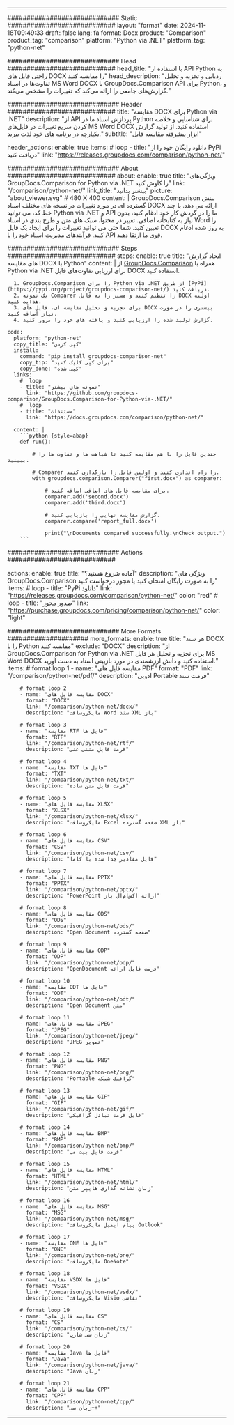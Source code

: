 
---
############################# Static ############################
layout: "format"
date:  2024-11-18T09:49:33
draft: false
lang: fa
format: Docx
product: "Comparison"
product_tag: "comparison"
platform: "Python via .NET"
platform_tag: "python-net"

############################# Head ############################
head_title: "با استفاده از API Python به راحتی فایل های DOCX را مقایسه کنید"
head_description: "ردیابی و تجزیه و تحلیل تفاوت‌ها در اسناد MS Word DOCX با GroupDocs.Comparison API برای Python، و گزارش‌های جامعی را ارائه می‌کند که تغییرات را مشخص می‌کند."

############################# Header ############################
title: "مقایسه DOCX برای Python via .NET" 
description: "از API پردازش اسناد ما در Python برای شناسایی و خلاصه کردن سریع تغییرات در فایل‌های MS Word DOCX استفاده کنید. از تولید گزارش یکپارچه در برنامه های خود لذت ببرید."
subtitle: "ابزار پیشرفته مقایسه فایل" 

header_actions:
  enable: true
  items:
    #  loop
    - title: "دانلود رایگان خود را از PyPi دریافت کنید"
      link: "https://releases.groupdocs.com/comparison/python-net/"
      
############################# About ############################
about:
    enable: true
    title: "ویژگی‌های GroupDocs.Comparison for Python via .NET را کاوش کنید"
    link: "/comparison/python-net/"
    link_title: "بیشتر بدانید"
    picture: "about_viewer.svg" # 480 X 400
    content: |
       GroupDocs.Comparison بینش گسترده ای در مورد تغییرات در نسخه های مختلف اسناد DOCX ارائه می دهد. با چند خط کد، می توانید Python via .NET و API ما را در گردش کار خود ادغام کنید، بدون نیاز به کتابخانه اضافی. تغییر در محتوا، سبک های متن و طرح بندی در اسناد Word را تعیین کنید. شما حتی می توانید تغییرات را برای ایجاد یک فایل DOCX به روز شده ادغام کنید. فرآیندهای مدیریت اسناد خود را با API قوی ما ارتقا دهید.

############################# Steps ############################
steps:
    enable: true
    title: "ایجاد گزارش های مقایسه DOCX با Python"
    content: |
      از [GroupDocs.Comparison](https://products.groupdocs.com/comparison/python-net/) همراه با Python via .NET برای ارزیابی تفاوت‌های فایل DOCX استفاده کنید.
      
      1. GroupDocs.Comparison را برای Python via .NET از طریق [PyPi](https://pypi.org/project/groupdocs-comparison-net/) دریافت کنید.
      2. یک نمونه Comparer را تنظیم کنید و مسیر را به فایل DOCX اولیه هدایت کنید.
      3. برای تجزیه و تحلیل مقایسه ای، فایل های DOCX بیشتری را در صورت نیاز اضافه کنید.
      4. گزارش تولید شده را ارزیابی کنید و یافته های خود را مرور کنید.
   
    code:
      platform: "python-net"
      copy_title: "کپی کردن"
      install:
        command: "pip install groupdocs-comparison-net"
        copy_tip: "برای کپی کلیک کنید"
        copy_done: "کپی شده"
      links:
        #  loop
        - title: "نمونه های بیشتر"
          link: "https://github.com/groupdocs-comparison/GroupDocs.Comparison-for-Python-via-.NET/"
        #  loop
        - title: "مستندات"
          link: "https://docs.groupdocs.com/comparison/python-net/"
          
      content: |
        ```python {style=abap}
        def run():

            # چندین فایل را با هم مقایسه کنید تا شباهت ها و تفاوت ها را ببینید.

            # Comparer را راه اندازی کنید و اولین فایل را بارگذاری کنید.
            with groupdocs.comparison.Comparer("first.docx") as comparer:

                # برای مقایسه فایل های اضافی اضافه کنید.
                comparer.add('second.docx')
                comparer.add('third.docx')

                # گزارش مقایسه نهایی را بازیابی کنید.
                comparer.compare('report_full.docx')

                print("\nDocuments compared successfully.\nCheck output.")
        ```            

############################# Actions ############################

actions:
  enable: true
  title: "آماده شروع هستید؟"
  description: "ویژگی های GroupDocs.Comparison را به صورت رایگان امتحان کنید یا مجوز درخواست کنید"
  items:
    #  loop
    - title: "PyPi دانلود"
      link: "https://releases.groupdocs.com/comparison/python-net/"
      color: "red"
        #  loop
    - title: "صدور مجوز"
      link: "https://purchase.groupdocs.com/pricing/comparison/python-net/"
      color: "light"


############################# More Formats #####################
more_formats:
    enable: true
    title: "هر سند DOCX را با Python مقایسه کنید"
    exclude: "DOCX"
    description: "از GroupDocs.Comparison for Python via .NET برای تجزیه و تحلیل هر فایل MS Word DOCX استفاده کنید و دانش ارزشمندی در مورد بازبینی اسناد به دست آورید."
    items: 
        # format loop 1
        - name: "مقایسه فایل های PDF"
          format: "PDF"
          link: "/comparison/python-net/pdf/"
          description: "ادوبی Portable فرمت سند"

        # format loop 2
        - name: "مقایسه فایل های DOCX"
          format: "DOCX"
          link: "/comparison/python-net/docx/"
          description: "مایکروسافت Word سند XML باز"

        # format loop 3
        - name: "مقایسه RTF فایل ها"
          format: "RTF"
          link: "/comparison/python-net/rtf/"
          description: "فرمت فایل متنی غنی"

        # format loop 4
        - name: "مقایسه TXT فایل ها"
          format: "TXT"
          link: "/comparison/python-net/txt/"
          description: "فرمت فایل متن ساده"

        # format loop 5
        - name: "مقایسه فایل های XLSX"
          format: "XLSX"
          link: "/comparison/python-net/xlsx/"
          description: "مایکروسافت Excel صفحه گسترده XML باز"

        # format loop 6
        - name: "مقایسه فایل های CSV"
          format: "CSV"
          link: "/comparison/python-net/csv/"
          description: "فایل مقادیر جدا شده با کاما"

        # format loop 7
        - name: "مقایسه فایل های PPTX"
          format: "PPTX"
          link: "/comparison/python-net/pptx/"
          description: "PowerPoint ارائه اکس‌ام‌ال باز"

        # format loop 8
        - name: "مقایسه فایل های ODS"
          format: "ODS"
          link: "/comparison/python-net/ods/"
          description: "Open Document صفحه گسترده"

        # format loop 9
        - name: "مقایسه فایل های ODP"
          format: "ODP"
          link: "/comparison/python-net/odp/"
          description: "OpenDocument فرمت فایل ارائه"

        # format loop 10
        - name: "مقایسه ODT فایل ها"
          format: "ODT"
          link: "/comparison/python-net/odt/"
          description: "Open Document متن"

        # format loop 11
        - name: "مقایسه فایل های JPEG"
          format: "JPEG"
          link: "/comparison/python-net/jpeg/"
          description: "JPEG تصویر"

        # format loop 12
        - name: "مقایسه فایل های PNG"
          format: "PNG"
          link: "/comparison/python-net/png/"
          description: "Portable گرافیک شبکه"

        # format loop 13
        - name: "مقایسه فایل های GIF"
          format: "GIF"
          link: "/comparison/python-net/gif/"
          description: "فایل فرمت تبادل گرافیکی"

        # format loop 14
        - name: "مقایسه فایل های BMP"
          format: "BMP"
          link: "/comparison/python-net/bmp/"
          description: "فرمت فایل بیت مپ"

        # format loop 15
        - name: "مقایسه فایل های HTML"
          format: "HTML"
          link: "/comparison/python-net/html/"
          description: "زبان نشانه گذاری هایپر متن"

        # format loop 16
        - name: "مقایسه فایل های MSG"
          format: "MSG"
          link: "/comparison/python-net/msg/"
          description: "پیام ایمیل مایکروسافت Outlook"

        # format loop 17
        - name: "مقایسه ONE فایل ها"
          format: "ONE"
          link: "/comparison/python-net/one/"
          description: "مایکروسافت OneNote"

        # format loop 18
        - name: "مقایسه VSDX فایل ها"
          format: "VSDX"
          link: "/comparison/python-net/vsdx/"
          description: "مایکروسافت Visio نقاشی"

        # format loop 19
        - name: "مقایسه فایل های CS"
          format: "CS"
          link: "/comparison/python-net/cs/"
          description: "زبان سی شارپ"

        # format loop 20
        - name: "مقایسه Java فایل ها"
          format: "Java"
          link: "/comparison/python-net/java/"
          description: "Java زبان"
          
        # format loop 21
        - name: "مقایسه فایل های CPP"
          format: "CPP"
          link: "/comparison/python-net/cpp/"
          description: "زبان سی++"
---